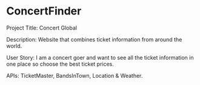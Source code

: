# ConcertFinder
Project Title: Concert Global

Description: Website that combines ticket information from around the world.

User Story: I am a concert goer and want to see all the ticket information in one place so choose the best ticket prices.

APIs: TicketMaster, BandsInTown, Location & Weather.
